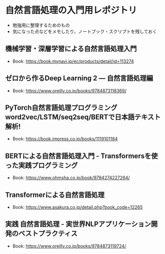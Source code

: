 # 自然言語処理の入門用レポジトリ
- 勉強用に整理するためのもの
- 気になった点などをメモしたり，ノートブック・スクリプトを残しておく

## 機械学習・深層学習による自然言語処理入門
- Book: https://book.mynavi.jp/ec/products/detail/id=113274

## ゼロから作るDeep Learning 2 ― 自然言語処理編
- Book: https://www.oreilly.co.jp/books/9784873118369/

## PyTorch自然言語処理プログラミング word2vec/LSTM/seq2seq/BERTで日本語テキスト解析!
- Book: https://book.impress.co.jp/books/1119101184

## BERTによる自然言語処理入門 - Transformersを使った実践プログラミング
- Book: https://www.ohmsha.co.jp/book/9784274227264/

## Transformerによる自然言語処理
- Book: https://www.asakura.co.jp/detail.php?book_code=12265

## 実践 自然言語処理 - 実世界NLPアプリケーション開発のベストプラクティス
- Book: https://www.oreilly.co.jp/books/9784873119724/
